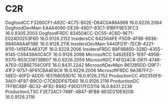 # C2R
 
DogfoodCC F3260CF1-A92C-4C75-B02E-D64C0A86A968
 1 6 . 0 . 9 2 2 6 . 2 0 6 4  
DogfoodDevMain EA4A4090-DE26-49D7-93C1-91BFF9E53FC3
 1 6 . 0 . 9 3 0 5 . 2 0 0 3  
DogfoodFRDC 834504CC-DC55-4C6D-9E71-E024D0253F6D
 1 6 . 0 . 9 1 2 6 . 2 1 5 2  
InsidersCC 64256AFE-F5D9-4F86-8936-8840A6A4F5BE
 1 6 . 0 . 9 1 2 6 . 2 1 1 6  
InsidersDevMain 5440FD1F-7ECB-4221-8110-145EFAA6372F
 1 6 . 0 . 9 2 2 9 . 2 0 0 6  
InsidersFRDC B8F9B850-328D-4355-9145-C59439A0C4CF
 1 6 . 0 . 9 1 2 6 . 2 0 9 8  
MicrosoftCC 5462EEE5-1E97-495B-9370-853CD873BB07
 1 6 . 0 . 9 2 2 6 . 2 0 5 9  
MicrosoftDC F4F024C8-D611-4748-A7E0-02B6E754C0FE
 1 6 . 0 . 8 4 3 1 . 2 2 4 2  
MicrosoftDevMain B61285DD-D9F7-41F2-9757-8F61CBA4E9C8
 1 6 . 0 . 9 2 2 9 . 2 0 0 6  
MicrosoftFRDC 9A3B7FF2-58ED-40FD-ADD5-1E5158059D1C
 1 6 . 0 . 9 1 2 6 . 2 1 5 2  
ProductionCC 492350F6-3A01-4F97-B9C0-C7C6DDF67D60
 1 6 . 0 . 9 1 2 6 . 2 1 1 6  
ProductionDC 7FFBC6BF-BC32-4F92-8982-F9DD17FD3114
 1 6 . 0 . 8 4 3 1 . 2 2 3 6  
ProductionLTSC F2E724C1-748F-4B47-8FB8-8E0D210E9208
 1 6 . 0 . 9 1 2 6 . 2 1 1 6  
